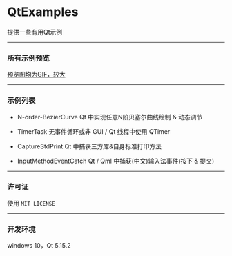 # QtExamples

提供一些有用Qt示例

------

### 所有示例预览

[预览图均为GIF，较大](https://github.com/mengps/QtExamples/blob/master/demonstrate/demonstrate.md)

------

### 示例列表

 - N-order-BezierCurve Qt 中实现任意N阶贝塞尔曲线绘制 & 动态调节

 - TimerTask 无事件循环或非 GUI / Qt 线程中使用 QTimer

 - CaptureStdPrint Qt 中捕获三方库&自身标准打印方法

 - InputMethodEventCatch Qt / Qml 中捕获(中文)输入法事件(按下 & 提交)

------

### 许可证

   使用 `MIT LICENSE`

------

### 开发环境

windows 10，Qt 5.15.2